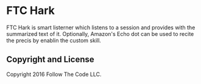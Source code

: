 # FTC Hark
FTC Hark is smart listerner which listens to a session and provides with the summarized text of it. 
Optionally, Amazon's Echo dot can be used to recite the precis by enablin the custom skill.

## Copyright and License

Copyright 2016 Follow The Code LLC.

